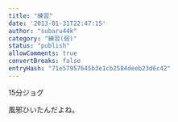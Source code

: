 ```yaml
---
title: "練習"
date: '2013-01-31T22:47:15'
author: "subaru44k"
category: "練習(弱)"
status: "publish"
allowComments: true
convertBreaks: false
entryHash: "71e57957645b3e1cb2584deeb23d6c42"
---
```

15分ジョグ

風邪ひいたんだよね。
